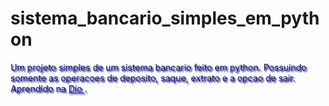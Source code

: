 # sistema_bancario_simples_em_python

<p style="text-shadow: 2px 2px 2px blue">
Um projeto simples de um sistema bancario feito em python. Possuindo somente as operacoes de deposito, saque, extrato e a opcao de sair. Aprendido na <a href="https://web.dio.me/"> Dio </a>.
</p>

